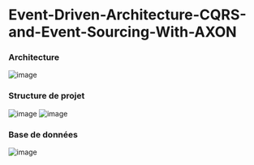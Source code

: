 # Event-Driven-Architecture-CQRS-and-Event-Sourcing-With-AXON
### Architecture 
![image](https://user-images.githubusercontent.com/86124754/209468761-221936a0-685e-4fa9-a877-16f51148cb18.png)
### Structure de projet
![image](https://user-images.githubusercontent.com/86124754/209468802-0118f159-d080-4502-92e9-aa60c5f42a84.png)
![image](https://user-images.githubusercontent.com/86124754/209468931-f9c1cb23-5168-4bb0-b176-fe497528682a.png)

### Base de données
![image](https://user-images.githubusercontent.com/86124754/209468995-73424924-bd81-4ea6-86a4-ed2b8f187ab0.png)

